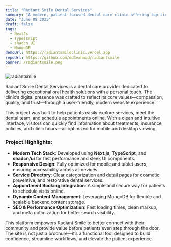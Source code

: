 ```yaml
---
title: "Radiant Smile Dental Services"
summary: "A modern, patient-focused dental care clinic offering top-tier oral health services in a welcoming environment. Designed for seamless digital experiences, the website enhances patient engagement and trust."
date: "June 08 2025"
draft: false
tags:
  - NextJs
  - Typescript
  - shadcn UI
  - MongoDB
demoUrl: https://radiantsmileclinic.vercel.app
repoUrl: https://github.com/dd3vahmad/radiantsmile
banner: /radiantsmile.png
---
```


![radiantsmile](/radiantsmile.png)

Radiant Smile Dental Services is a dental care provider dedicated to delivering exceptional oral health solutions with a personal touch. The clinic’s digital presence was crafted to reflect its core values—compassion, quality, and trust—through a user-friendly, modern website experience.

This project was built to help patients easily explore services, meet the dental team, and schedule appointments online. With a clean and intuitive interface, visitors can quickly find information about treatments, insurance policies, and clinic hours—all optimized for mobile and desktop viewing.

### Project Highlights:

- **Modern Tech Stack**: Developed using **Next.js**, **TypeScript**, and **shadcn/ui** for fast performance and sleek UI components.
- **Responsive Design**: Fully optimized for mobile and tablet users, ensuring accessibility across all devices.
- **Service Directory**: Clear categorization and detail pages for cosmetic, preventive, and restorative dental services.
- **Appointment Booking Integration**: A simple and secure way for patients to schedule visits online.
- **Dynamic Content Management**: Leveraging MongoDB for flexible and scalable backend content storage.
- **SEO & Performance Optimization**: Fast loading times, clean markup, and meta optimization for better search visibility.

This platform empowers Radiant Smile to better connect with their community and provide value before patients even step through the door. The site is not just a brochure—it’s a functional tool designed to build confidence, streamline workflows, and elevate the patient experience.
